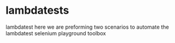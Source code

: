 # lambdatests
lambdatest
here we are preforming two scenarios to automate the lambdatest selenium playground toolbox
